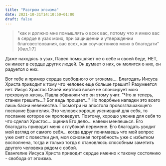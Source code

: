 ```yaml
---
title: "Разгром эгоизма"
date: 2021-10-31T14:10:50+01:00
draft: false
---
```


>"как и должно мне помышлять о всех вас, потому что я имею вас в сердце в узах моих, при защищении и утверждении благовествования, вас всех, как соучастников моих в благодати" [Фил.1:7]

Даже находясь в узах, Павел помышляет не о себе и своей беде, НЕТ, он имеет в сердце других людей. Он думает о них, он молится о них, он радуется о них. 

Вот тебе и пример сердца свободного от эгоизма....
Благодать Иисуса Христа приводит к тому что человек еще больше грешит? Разумеется нет. Иисус Христос Своей жертвой вовсе не спонсирует мою греховную жизнь. Павла обвиняли что он этому учит. "Что ж теперь, станем грешить...? Бог ведь прощает..." Но подобные нападки это всего лишь басни невежества. 
Посмотри на апостола провозглашающего послание Евангелия. Это человек хорошо уяснивший для себя, то послание которое он проповедует. Поэтому, хорошо уяснив для себя то что сделал Христос... оценив Его дело... навеки меняешься. Его благодать приводит меня к глубокой перемене. Его благодать уводит мой взгляд от самого себя... когда вдруг понимаешь что мой вопрос уже снят с повестки дня, моя основная потребность уже с избытком восполнена, тогда и только тогда я становлюсь способным заметить другого человека рядом с собой.       
Евангелие Иисуса Христа приводит сердце именно к такому состоянию - свобода от эгоизма. 


